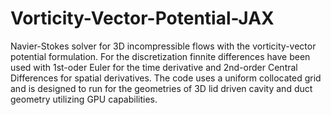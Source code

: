 # Vorticity-Vector-Potential-JAX

Navier-Stokes solver for 3D incompressible flows with the vorticity-vector potential formulation. For the discretization finnite differences have been used with 1st-oder Euler for the time derivative and 2nd-order Central Differences for spatial derivatives. The code uses a uniform collocated grid and is designed to run for the geometries of 3D lid driven cavity and duct geometry utilizing GPU capabilities.
